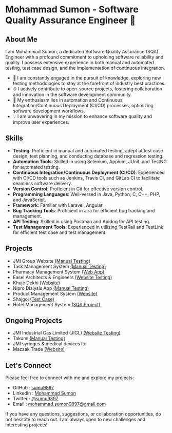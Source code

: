 # Mohammad Sumon - Software Quality Assurance Engineer 👋

## About Me

I am Mohammad Sumon, a dedicated Software Quality Assurance (SQA) Engineer with a profound commitment to upholding software reliability and quality. I possess extensive experience in both manual and automated testing, test case design, and the implementation of continuous integration.

- 🔬 I am constantly engaged in the pursuit of knowledge, exploring new testing methodologies to stay at the forefront of industry best practices.
- 🌐 I actively contribute to open-source projects, fostering collaboration and innovation in the software development community.
- 🚀 My enthusiasm lies in automation and Continuous Integration/Continuous Deployment (CI/CD) processes, optimizing software development workflows.
- 💡 I am unwavering in my mission to enhance software quality and improve user experiences.

## Skills

- **Testing**: Proficient in manual and automated testing, adept at test case design, test planning, and conducting database and regression testing.
- **Automation Tools**: Skilled in using Selenium, Appium, JUnit, and TestNG for automated testing.
- **Continuous Integration/Continuous Deployment (CI/CD)**: Experienced with CI/CD tools such as Jenkins, Travis CI, and GitLab CI to facilitate seamless software delivery.
- **Version Control**: Proficient in Git for effective version control.
- **Programming Languages**: Well-versed in Java, Python, C, C++, PHP, and JavaScript.
- **Framework**: Familiar with Laravel, Angular
- **Bug Tracking Tools**: Proficient in Jira for efficient bug tracking and management.
- **API Testing**: Skilled in using Postman and Apidog for API testing.
- **Test Management Tools**: Experienced in utilizing TestRail and TestLink for efficient test case and test management.

## Projects

- JMI Group Website [(Manual Testing)](https://github.com/sumu9897/JMI-Group-Test)
- Task Management System [(Manual Testing)](https://github.com/sumu9897/Task-Management)
- Pharmacy Management System [(Web App)](https://github.com/sumu9897/Pharmacy-M-S)
- Easel Architects & Engineers [(Website Testing)](https://github.com/sumu9897/Easel-Architects)
- Khuje Dekhi [(Website)](https://khujedekhi.com/)
- Nipro Dialysis App [(Manual Testing)](https://github.com/sumu9897/Nipro-Dialysis-App)
- Product Management System [(Website)](https://github.com/sumu9897/Product-Management-System)
- Shajgoj [(Test Case)](https://github.com/sumu9897/Test-Case/tree/main/Shajgoj)
- Hotel Management System [(SQA Project)](https://github.com/sumu9897/S-Q-T)
  
## Ongoing Projects
- JMI Industrial Gas Limited (JIGL) [(Website Testing)](https://github.com/sumu9897/JMI-Gas)
- Takumi [(Manual Testing)](https://github.com/sumu9897/Takumi)
- JMI syringes & medical devices ltd
- Mazzak Trade [(Website)](https://github.com/sumu9897/Mazzak-Trade-Website)


## Let's Connect

Please feel free to connect with me and explore my projects:

- GitHub : [sumu9897](https://github.com/sumu9897)
- LinkedIn : [Mohammad Sumon](https://www.linkedin.com/in/md-sumon9897/)
- Twitter : [@sumu9897](https://twitter.com/sumu9897)
- Email : mohammad.sumon9897@gmail.com

If you have any questions, suggestions, or collaboration opportunities, do not hesitate to reach out. I am always open to new challenges and interesting projects!
